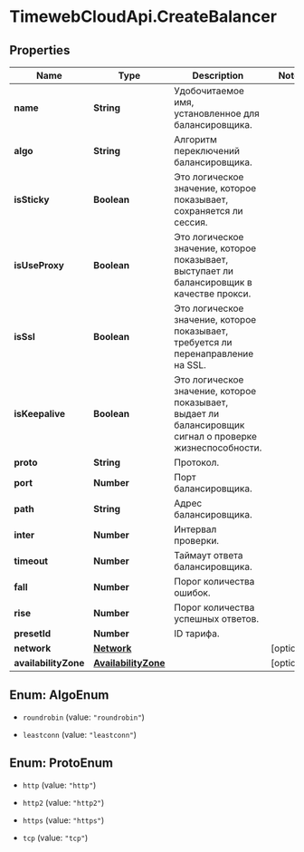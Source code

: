 # TimewebCloudApi.CreateBalancer

## Properties

Name | Type | Description | Notes
------------ | ------------- | ------------- | -------------
**name** | **String** | Удобочитаемое имя, установленное для балансировщика. | 
**algo** | **String** | Алгоритм переключений балансировщика. | 
**isSticky** | **Boolean** | Это логическое значение, которое показывает, сохраняется ли сессия. | 
**isUseProxy** | **Boolean** | Это логическое значение, которое показывает, выступает ли балансировщик в качестве прокси. | 
**isSsl** | **Boolean** | Это логическое значение, которое показывает, требуется ли перенаправление на SSL. | 
**isKeepalive** | **Boolean** | Это логическое значение, которое показывает, выдает ли балансировщик сигнал о проверке жизнеспособности. | 
**proto** | **String** | Протокол. | 
**port** | **Number** | Порт балансировщика. | 
**path** | **String** | Адрес балансировщика. | 
**inter** | **Number** | Интервал проверки. | 
**timeout** | **Number** | Таймаут ответа балансировщика. | 
**fall** | **Number** | Порог количества ошибок. | 
**rise** | **Number** | Порог количества успешных ответов. | 
**presetId** | **Number** | ID тарифа. | 
**network** | [**Network**](Network.md) |  | [optional] 
**availabilityZone** | [**AvailabilityZone**](AvailabilityZone.md) |  | [optional] 



## Enum: AlgoEnum


* `roundrobin` (value: `"roundrobin"`)

* `leastconn` (value: `"leastconn"`)





## Enum: ProtoEnum


* `http` (value: `"http"`)

* `http2` (value: `"http2"`)

* `https` (value: `"https"`)

* `tcp` (value: `"tcp"`)




